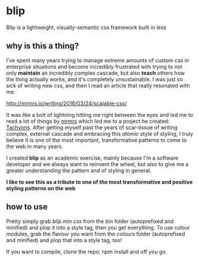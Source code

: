 # blip
Blip is a lightweight, visually-semantic css framework built in less

## why is this a thing?
I've spent many years trying to manage extreme amounts of custom css in enterprise situations and become incredibly frustrated with trying to not only **maintain** an incredibly complex cascade, but also **teach** others how the thing actually works, and it's completely unsustainable. I was just so sick of writing new css, and then I read an article that really resonated with me:

http://mrmrs.io/writing/2016/03/24/scalable-css/

It was like a bolt of lightning hitting me right between the eyes and led me to read a lot of things by [mrmrs](https://twitter.com/mrmrs_) which led me to a project he created: [Tachyons](http://tachyons.io). After getting myself past the years of scar-tissue of writing complex, external cascade and embracing this _atomic_ style of styling, I truly believe it is one of the most important, transformative patterns to come to the web in many years.

I created **blip** as an academic exercise, mainly because I'm a software developer and we always want to reinvent the wheel, but also to give me a greater understanding the pattern and of styling in general. 

**I like to see this as a tribute to one of the most transformative and positive styling patterns on the web**

## how to use
Pretty simply grab _blip.min.css_ from the _bin_ folder (autoprefixed and minified) and plop it into a style tag, then you get everything.
To use colour modules, grab the flavour you want from the _colours_ folder (autoprefixed and minified) and plop that into a style tag, too!

If you want to compile, clone the repo; npm install and off you go.
